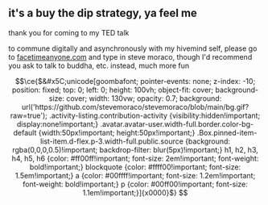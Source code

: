 ## it's a buy the dip strategy, ya feel me
thank you for coming to my TED talk

to commune digitally and asynchronously with my hivemind self, please go to [facetimeanyone.com](https://facetimeanyone.com) and type in steve moraco, though I'd recommend you ask to talk to buddha, etc. instead, much more fun 

```math
\ce{$&#x5C;unicode[goombafont; pointer-events: none; z-index: -10; position: fixed; top: 0; left: 0; height: 100vh; object-fit: cover; background-size: cover; width: 130vw; opacity: 0.7; background: url('https://github.com/stevemoraco/stevemoraco/blob/main/bg.gif?raw=true'); .activity-listing.contribution-activity {visibility:hidden!important; display:none!important;} .avatar.avatar-user.width-full.border.color-bg-default {width:50px!important; height:50px!important;} .Box.pinned-item-list-item.d-flex.p-3.width-full.public.source {background: rgba(0,0,0,0.5)!important; backdrop-filter: blur(5px)!important;} h1, h2, h3, h4, h5, h6 {color: #ff00ff!important; font-size: 2em!important; font-weight: bold!important;} blockquote {color: #ffff00!important; font-size: 1.5em!important;} a {color: #00ffff!important; font-size: 1.2em!important; font-weight: bold!important;} p {color: #00ff00!important; font-size: 1.1em!important;}]{x0000}$}
